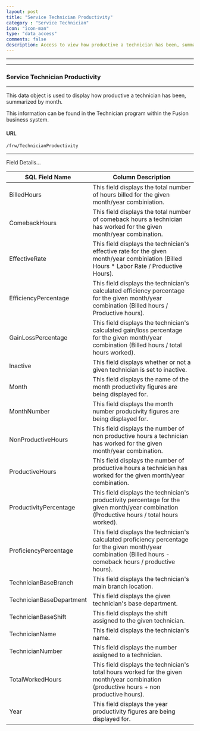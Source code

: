 ```yaml
---
layout: post
title: "Service Technician Productivity"
category : "Service Technician"
icon: "icon-man"
type: "data_access" 
comments: false
description: Access to view how productive a technician has been, summarized by month.
---
```


---
---

### Service Technician Productivity
---

This data object is used to display how productive a technician has been, summarized by month.

This information can be found in the Technician program within the Fusion business system.

#### URL
```
/frw/TechnicianProductivity
``` 
 
<hr>
Field Details...

| **SQL Field Name**       | **Column Description**                                                                                                                                          |
|---|---|
| BilledHours              | This field displays the total number of hours billed for the given month/year combiniation.                                                                     |
| ComebackHours            | This field displays the total number of comeback hours a technician has worked for the given month/year combination.                                            |
| EffectiveRate            | This field displays the technician's effective rate for the given month/year combiniation (Billed Hours \* Labor Rate / Productive Hours).                      |
| EfficiencyPercentage     | This field displays the technician's calculated efficiency percentage for the given month/year combination (Billed hours / Productive hours).                   |
| GainLossPercentage       | This field displays the technician's calculated gain/loss percentage for the given month/year combination (Billed hours / total hours worked).                  |
| Inactive                 | This field displays whether or not a given technician is set to inactive.                                                                                       |
| Month                    | This field displays the name of the month productivity figures are being displayed for.                                                                         |
| MonthNumber              | This field displays the month number producivity figures are being displayed for.                                                                               |
| NonProductiveHours       | This field displays the number of non productive hours a technician has worked for the given month/year combination.                                            |
| ProductiveHours          | This field displays the number of productive hours a technician has worked for the given month/year combination.                                                |
| ProductivityPercentage   | This field displays the technician's productivity percentage for the given month/year combination (Productive hours / total hours worked).                      |
| ProficiencyPercentage    | This field displays the technician's calculated proficiency percentage for the given month/year combination (Billed hours - comeback hours / productive hours). |
| TechnicianBaseBranch     | This field displays the technician's main branch location.                                                                                                      |
| TechnicianBaseDepartment | This field displays the given technician's base department.                                                                                                     |
| TechnicianBaseShift      | This field displays the shift assigned to the given technician.                                                                                                 |
| TechnicianName           | This field displays the technician's name.                                                                                                                      |
| TechnicianNumber         | This field displays the number assigned to a technician.                                                                                                        |
| TotalWorkedHours         | This field displays the technician's total hours worked for the given month/year combination (productive hours + non productive hours).                         |
| Year                     | This field displays the year productivity figures are being displayed for.                                                                                      |